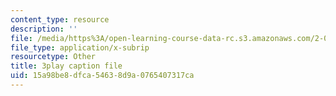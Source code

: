 ```yaml
---
content_type: resource
description: ''
file: /media/https%3A/open-learning-course-data-rc.s3.amazonaws.com/2-003sc-engineering-dynamics-fall-2011/15a98be8dfca54638d9a0765407317ca_NHedXxUO-Bg.vtt
file_type: application/x-subrip
resourcetype: Other
title: 3play caption file
uid: 15a98be8-dfca-5463-8d9a-0765407317ca
---
```

